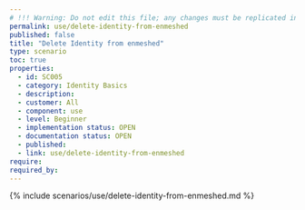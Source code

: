 ```yaml
---
# !!! Warning: Do not edit this file; any changes must be replicated in Excel !!!
permalink: use/delete-identity-from-enmeshed
published: false
title: "Delete Identity from enmeshed"
type: scenario
toc: true
properties:
  - id: SC005
  - category: Identity Basics
  - description:
  - customer: All
  - component: use
  - level: Beginner
  - implementation status: OPEN
  - documentation status: OPEN
  - published:
  - link: use/delete-identity-from-enmeshed
require:
required_by:
---
```


{% include scenarios/use/delete-identity-from-enmeshed.md %}
